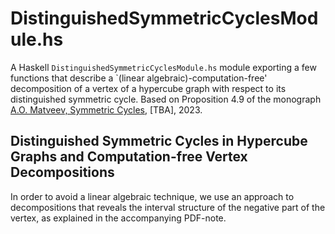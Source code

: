 # DistinguishedSymmetricCyclesModule.hs #

A Haskell `DistinguishedSymmetricCyclesModule.hs` module exporting a few
functions that describe a `(linear algebraic)-computation-free' decomposition
of a vertex of a hypercube graph with respect to its distinguished symmetric cycle. 
Based on Proposition 4.9 of the monograph [A.O. Matveev, Symmetric Cycles](https://leanpub.com/SymmetricCycles), [TBA], 2023.

## Distinguished Symmetric Cycles in Hypercube Graphs and Computation-free Vertex Decompositions ##

In order to avoid a linear algebraic technique, we use an approach to decompositions that reveals the interval structure of the negative part of the vertex, as explained in the accompanying PDF-note.
